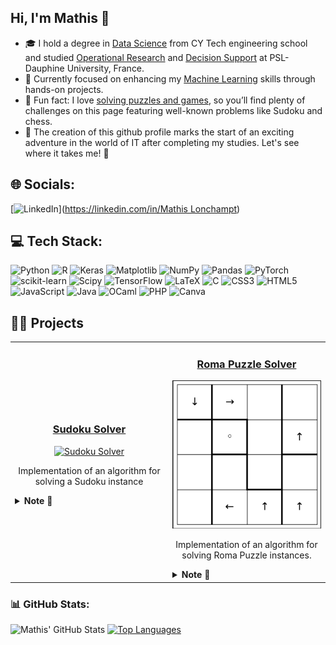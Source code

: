 <!-- lvl 1 : Simple bio and stats -->
## Hi, I'm Mathis 👋
- 🎓 I hold a degree in <u>Data Science</u> from CY Tech engineering school and studied <u>Operational Research</u> and <u>Decision Support</u> at PSL-Dauphine University, France.
- 🔭 Currently focused on enhancing my <u>Machine Learning</u> skills through hands-on projects.
- 🧩 Fun fact: I love <u>solving puzzles and games</u>, so you’ll find plenty of challenges on this page featuring well-known problems like Sudoku and chess.
- 🌱 The creation of this github profile marks the start of an exciting adventure in the world of IT after completing my studies. Let's see where it takes me! 🚀

<!-- lvl 2 : Adding skills -->
## 🌐 Socials:
[![LinkedIn](https://img.shields.io/badge/LinkedIn-%230077B5.svg?logo=linkedin&logoColor=white)]([https://linkedin.com/in/Mathis Lonchampt](https://www.linkedin.com/in/mathis-lonchampt-0572402ab/)) 

## 💻 Tech Stack:
![Python](https://img.shields.io/badge/python-3670A0?style=for-the-badge&logo=python&logoColor=ffdd54) ![R](https://img.shields.io/badge/r-%23276DC3.svg?style=for-the-badge&logo=r&logoColor=white) ![Keras](https://img.shields.io/badge/Keras-%23D00000.svg?style=for-the-badge&logo=Keras&logoColor=white) ![Matplotlib](https://img.shields.io/badge/Matplotlib-%23ffffff.svg?style=for-the-badge&logo=Matplotlib&logoColor=black) ![NumPy](https://img.shields.io/badge/numpy-%23013243.svg?style=for-the-badge&logo=numpy&logoColor=white) ![Pandas](https://img.shields.io/badge/pandas-%23150458.svg?style=for-the-badge&logo=pandas&logoColor=white) ![PyTorch](https://img.shields.io/badge/PyTorch-%23EE4C2C.svg?style=for-the-badge&logo=PyTorch&logoColor=white) ![scikit-learn](https://img.shields.io/badge/scikit--learn-%23F7931E.svg?style=for-the-badge&logo=scikit-learn&logoColor=white) ![Scipy](https://img.shields.io/badge/SciPy-%230C55A5.svg?style=for-the-badge&logo=scipy&logoColor=%white) ![TensorFlow](https://img.shields.io/badge/TensorFlow-%23FF6F00.svg?style=for-the-badge&logo=TensorFlow&logoColor=white) ![LaTeX](https://img.shields.io/badge/latex-%23008080.svg?style=for-the-badge&logo=latex&logoColor=white) ![C](https://img.shields.io/badge/c-%2300599C.svg?style=for-the-badge&logo=c&logoColor=white) ![CSS3](https://img.shields.io/badge/css3-%231572B6.svg?style=for-the-badge&logo=css3&logoColor=white) ![HTML5](https://img.shields.io/badge/html5-%23E34F26.svg?style=for-the-badge&logo=html5&logoColor=white) ![JavaScript](https://img.shields.io/badge/javascript-%23323330.svg?style=for-the-badge&logo=javascript&logoColor=%23F7DF1E) ![Java](https://img.shields.io/badge/java-%23ED8B00.svg?style=for-the-badge&logo=openjdk&logoColor=white) ![OCaml](https://img.shields.io/badge/OCaml-%23E98407.svg?style=for-the-badge&logo=ocaml&logoColor=white) ![PHP](https://img.shields.io/badge/php-%23777BB4.svg?style=for-the-badge&logo=php&logoColor=white) ![Canva](https://img.shields.io/badge/Canva-%2300C4CC.svg?style=for-the-badge&logo=Canva&logoColor=white)

<!-- lvl 3 : Projects -->
## 👨‍💻 Projects
<div align="center">
  <table>
        <tr>
            <td width="50%">
                <h3 align="center">
		    <a href="https://github.com/LonchamptMathis/sudoku-solver" target="_blank" rel="noreferrer"> 
                    Sudoku Solver
		    </a>
                </h3>
                <p align="center">
                    <a href="https://github.com/LonchamptMathis/sudoku-solver" target="_blank" rel="noreferrer"> 
                        <img src="https://miro.medium.com/v2/resize:fit:748/1*K7nuelC1TIFlwwGMThdBCA.png" alt="Sudoku Solver" width="300"/> 
                    </a>
                    <p align="center">
                        Implementation of an algorithm for solving a Sudoku instance
                    </p>
		    <details>
			<summary>
			<b>Note 📝</b>
			</summary>
			I used PuLP library to solve the Integer Programming problem.
		    </details>
            </p>
            </td>
	    <td width="50%">
	        <h3 align="center">
	          <a href="https://github.com/LonchamptMathis/roma-puzzle-solver" target="_blank" rel="noreferrer">
	            Roma Puzzle Solver
	          </a>
	        </h3>
	        <p align="center">
	          <a href="https://github.com/LonchamptMathis/roma-puzzle-solver" target="_blank" rel="noreferrer">
	            <img src="https://github.com/LonchamptMathis/roma-puzzle-solver/raw/main/imgs/roma_puzzle.png" alt="Roma Puzzle Solver" width="300"/>
	          </a>
	        </p>
	        <p align="center">
	          Implementation of an algorithm for solving Roma Puzzle instances.
	        </p>
	        <details>
	          <summary><b>Note 📝</b></summary>
	          Solving Roma puzzles is NP-complete and involves advanced graph theory and constraint satisfaction techniques.
	        </details>
	      </td>
        </tr>
  </table>
</div>

### 📊 GitHub Stats:
![Mathis' GitHub Stats](https://github-readme-stats.vercel.app/api?username=LonchamptMathis&show_icons=true&theme=radical)
[![Top Languages](https://github-readme-stats.vercel.app/api/top-langs/?username=LonchamptMathis&layout=compact)](https://github.com/anuraghazra/github-readme-stats)

